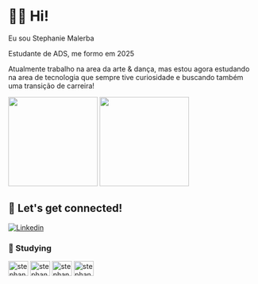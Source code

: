#   👧🏻 Hi!

Eu sou Stephanie Malerba

Estudante de ADS, me formo em 2025

Atualmente trabalho na area da arte & dança, mas estou agora estudando na area de tecnologia que sempre tive curiosidade e buscando também uma transição de carreira!


<div>
   <img height="180em" src="https://github-readme-stats.vercel.app/api?username=stephaniemalerba&show_icons=true&theme=tokyonight"/>
 <img height="180em" src="https://github-readme-stats.vercel.app/api/top-langs/?username=stephaniemalerba&layout=compact&theme=tokyonight"/>
</div>

## 📱 Let's get connected!

[![Linkedin](https://img.shields.io/badge/LinkedIn-0077B5?style=for-the-badge&logo=linkedin&logoColor=white
)](https://www.linkedin.com/in/stephanie-malerba-a4248a116/)

### 📓 Studying
<div>
<img align="center" alt="stephanie-html" height="30" width="40" src="https://cdn.jsdelivr.net/gh/devicons/devicon/icons/html5/html5-original.svg"/>
<img align="center" alt="stephanie-css" height="30" width="40" src="https://img.shields.io/badge/CSS-239120?&style=for-the-badge&logo=css3&logoColor=white"/>
<img align="center" alt="stephanie-javascript" height="30" width="40" src="https://img.shields.io/badge/JavaScript-323330?style=for-the-badge&logo=javascript&logoColor=F7DF1E"/>
<img align="center" alt="stephanie-java" height="30" width="40" src="https://img.shields.io/badge/Java-ED8B00?style=for-the-badge&logo=openjdk&logoColor=white"/>
</div>
